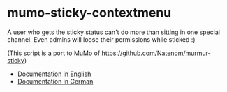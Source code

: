 # mumo-sticky-contextmenu
A user who gets the sticky status can't do more than sitting in one special channel. Even admins will loose their permissions while sticked :)

(This script is a port to MuMo of https://github.com/Natenom/murmur-sticky)

* [Documentation in English](https://wiki.natenom.de/en/mumble/tools/mumo/module/sticky-contextmenu)
* [Documentation in German](https://wiki.natenom.de/mumble/tools/mumo/module/sticky-contextmenu)
